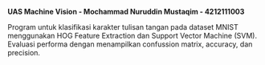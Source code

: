 **UAS Machine Vision - Mochammad Nuruddin Mustaqim - 4212111003**

Program untuk klasifikasi karakter tulisan tangan pada dataset MNIST menggunakan HOG Feature Extraction dan Support Vector Machine (SVM). Evaluasi performa dengan menampilkan confussion matrix, accuracy, dan precision.
